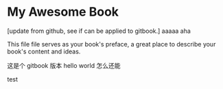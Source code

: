 My Awesome Book
=======
[update from github, see if can be applied to gitbook.] aaaaa aha

This file file serves as your book's preface, a great place to describe your book's content and ideas.

这是个 gitbook 版本 hello world 
怎么还能

test
